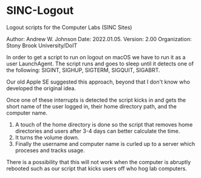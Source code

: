 # SINC-Logout
 Logout scripts for the Computer Labs (SINC Sites)

Author: Andrew W. Johnson
Date: 2022.01.05.
Version: 2.00
Organization: Stony Brook University/DoIT

In order to get a script to run on logout on macOS we have to run it as a user LaunchAgent. The script runs and goes to sleep until it detects one of the following: SIGINT, SIGHUP, SIGTERM, SIGQUIT, SIGABRT.

Our old Apple SE suggested this approach, beyond that I don't know who developed the original idea.

Once one of these interrupts is detected the script kicks in and gets the short name of the user logged in, their home directory path, and the computer name.

1. A touch of the home directory is done so the script that removes home directories and users after 3-4 days can better calculate the time.
2. It turns the volume down.
3. Finally the username and computer name is curled up to a server which proceses and tracks usage.

There is a possibility that this will not work when the computer is abruptly rebooted such as our script that kicks users off who hog lab computers.